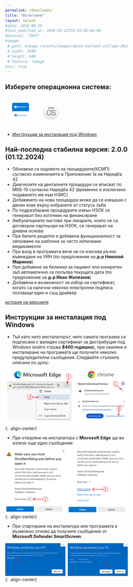 ```yaml
---
permalink: /downloads/
title: "Изтегляне"
layout: splash
#date: 2016-08-26
#last_modified_at: 2018-03-22T10:19:56-04:00
#excerpt: "TEST"
#image:
 # path: &image /assets/images/about-michael-collage-2016.jpg
 # width: 1600
 # height: 640
 # feature: *image
#toc: true
---
```


<style>
* {
  box-sizing: border-box;
}

.column {
  float: left;
  width: 25%;
  padding: 20px;
  text-align: center;
}

/* Clearfix (clear floats) */
.row::after {
  float: center;
  content: "";
  clear: both;
  display: table;
}
</style>

## Изберете операционна система:

<div class="row">

  <div class="column">
     <a href="https://github.com/thefinalcutbg/DinoDent/releases/download/v2.0.0/DinoDentSetup.exe"><img src="/assets/images/win.png"></a>
  </div>
  <div class="column">
    <a href="https://github.com/thefinalcutbg/DinoDent/releases/download/v2.0.0/dinodent-macos.dmg"><img src="/assets/images/mac.png"></a>
  </div>

</div>

- [Инструкции за инсталация под Windows](#инструкции-за-инсталация-под-windows)

## Най-последна стабилна версия: 2.0.0 (01.12.2024)
- Обновени са кодовете на процедурите(КСМП) съгласно измененията в Приложение 1а на Наредба 42
- Диагнозите на денталните процедури се вписват по МКБ-10 съгласно Наредба 42 (временно е изключено подаването им към НЗИС)
- Добавянето на нова процедура може да се извърши с двоен клик върху избраните от статуса зъби
- По подразбиране процедурите извън НЗОК се генерират без източник на финансиране
- Амбулаторните листове при лекарите, които не са договорни партньори на НЗОК, се генерират на дневна основа
- При белите рецепти е дoбавена функционалност за запазване на шаблони за често изписвани медикаменти
- При вход в програмата вече не се изисква ръчно въвеждане на УИН (по предложение на <b>д-р Николай Маринов</b>)
- При добавяне на бележки за пациент или конкретен зъб автоматично се попълва текущата дата (по предложение на <b>д-р Иван Желязков</b>)
- Добавена е възможност за избор на сертификат, когато са налични няколко електронни подписа ползващи един и същ драйвер

[история на версиите](/changelog/)

## Инструкции за инсталация под Windows

- Тъй като нито инсталаторът, нито самата програма са подписани с валиден сертификат за дистрибуция
под Windows (който струва <b>$400 годишно</b>), при сваляне и инсталиране на програмата ще получите няколко предупредителни съобщения. Следвайте стъпките описани по-долу:

![image-center](/assets/images/wininstr0.png){: .align-center}<br>

- При отваряне на инсталатора с <b>Microsoft Edge</b> ще ви излезе още едно съобщение:

![image-center](/assets/images/wininstr1.png){: .align-center}<br>

- При стартиране на инсталатора или програмата e възможно отново да получите съобщение от <b>Microsoft Defender SmartScreen</b>:

![image-center](/assets/images/wininstr2.png){: .align-center}<br>
